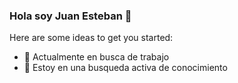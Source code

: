 ### Hola soy Juan Esteban 👋


Here are some ideas to get you started:

- 🔭 Actualmente en busca de trabajo
- 🌱 Estoy en una busqueda activa de conocimiento

